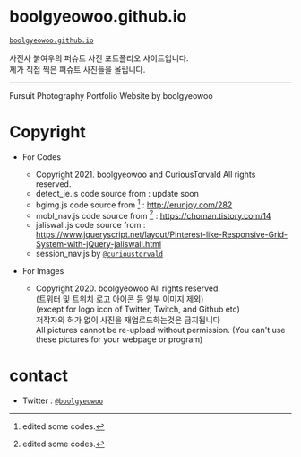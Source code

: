 # boolgyeowoo.github.io

  [```boolgyeowoo.github.io```](https://boolgyeowoo.github.io)   
  
  사진사 붉여우의 퍼슈트 사진 포트폴리오 사이트입니다.   
  제가 직접 찍은 퍼슈트 사진들을 올립니다.   


******

Fursuit Photography Portfolio Website by boolgyeowoo



# Copyright
* For Codes
    + Copyright 2021. boolgyeowoo and CuriousTorvald All rights reserved.
    + detect_ie.js code source from : update soon
    + bgimg.js code source from [^1] : <http://erunjoy.com/282>
    + mobl_nav.js code source from [^1] : <https://choman.tistory.com/14>
    + jaliswall.js code source from : <https://www.jqueryscript.net/layout/Pinterest-like-Responsive-Grid-System-with-jQuery-jaliswall.html>
    + session_nav.js by [```@curioustorvald```](https://github.com/curioustorvald)
    
    [^1]: edited some codes.

* For Images   
    + Copyright 2020. boolgyeowoo All rights reserved.   
    (트위터 및 트위치 로고 아이콘 등 일부 이미지 제외)   
    (except for logo icon of Twitter, Twitch, and Github etc)   
      저작자의 허가 없이 사진을 재업로드하는것은 금지됩니다   
      All pictures cannot be re-upload without permission. (You can't use these pictures for your webpage or program)

# contact
   * Twitter : [```@boolgyeowoo```](https://twitter.com/boolgyeowoo)
